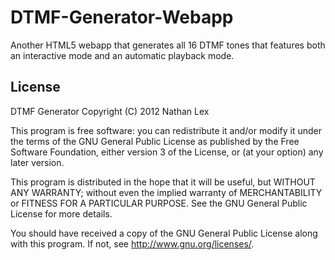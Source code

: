 DTMF-Generator-Webapp
=====================

Another HTML5 webapp that generates all 16 DTMF tones that features both an interactive mode and an automatic playback mode.

License
-------
DTMF Generator
Copyright (C) 2012 Nathan Lex

This program is free software: you can redistribute it and/or modify
it under the terms of the GNU General Public License as published by
the Free Software Foundation, either version 3 of the License, or
(at your option) any later version.

This program is distributed in the hope that it will be useful,
but WITHOUT ANY WARRANTY; without even the implied warranty of
MERCHANTABILITY or FITNESS FOR A PARTICULAR PURPOSE.  See the
GNU General Public License for more details.

You should have received a copy of the GNU General Public License
along with this program.  If not, see <http://www.gnu.org/licenses/>.
